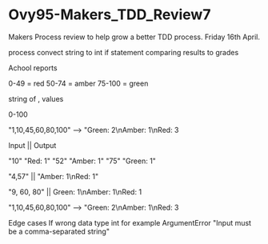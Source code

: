 # Ovy95-Makers_TDD_Review7

Makers Process review to help grow a better TDD process.
Friday 16th April.

process 
convect string to int 
if statement comparing results to grades 



Achool reports

0-49 = red 
50-74 = amber 
75-100 = green

string of , values 
 
0-100 

"1,10,45,60,80,100" --> "Green: 2\nAmber: 1\nRed: 3

Input || Output 
<!-- First tests  -->
"10"       "Red: 1"
"52"      "Amber: 1"
"75"      "Green: 1"

<!-- 2nd tests -->
"4,57"  || "Amber: 1\nRed: 1"

<!-- 3rd tests  -->
"9, 60, 80"  || Green: 1\nAmber: 1\nRed: 1



"1,10,45,60,80,100" --> "Green: 2\nAmber: 1\nRed: 3


Edge cases 
If wrong data type int for example 
ArgumentError "Input must be a comma-separated string"